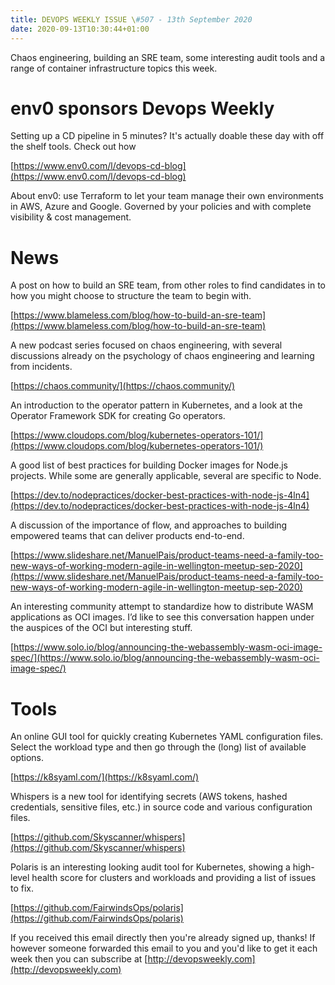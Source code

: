 ```yaml
---
title: DEVOPS WEEKLY ISSUE \#507 - 13th September 2020 
date: 2020-09-13T10:30:44+01:00
---
```


Chaos engineering, building an SRE team, some interesting audit tools and a range of container infrastructure topics this week.


env0 sponsors Devops Weekly
========================

Setting up a CD pipeline in 5 minutes? It's actually doable these day with off the shelf tools. Check out how

[https://www.env0.com/l/devops-cd-blog](https://www.env0.com/l/devops-cd-blog)

About env0: use Terraform to let your team manage their own environments in AWS, Azure and Google. Governed by your policies and with complete visibility & cost management.


News
====

A post on how to build an SRE team, from other roles to find candidates in to how you might choose to structure the team to begin with.

[https://www.blameless.com/blog/how-to-build-an-sre-team](https://www.blameless.com/blog/how-to-build-an-sre-team)


A new podcast series focused on chaos engineering, with several discussions already on the psychology of chaos engineering and learning from incidents.

[https://chaos.community/](https://chaos.community/)


An introduction to the operator pattern in Kubernetes, and a look at the Operator Framework SDK for creating Go operators.

[https://www.cloudops.com/blog/kubernetes-operators-101/](https://www.cloudops.com/blog/kubernetes-operators-101/)


A good list of best practices for building Docker images for Node.js projects. While some are generally applicable, several are specific to Node.

[https://dev.to/nodepractices/docker-best-practices-with-node-js-4ln4](https://dev.to/nodepractices/docker-best-practices-with-node-js-4ln4)


A discussion of the importance of flow, and approaches to building empowered teams that can deliver products end-to-end.

[https://www.slideshare.net/ManuelPais/product-teams-need-a-family-too-new-ways-of-working-modern-agile-in-wellington-meetup-sep-2020](https://www.slideshare.net/ManuelPais/product-teams-need-a-family-too-new-ways-of-working-modern-agile-in-wellington-meetup-sep-2020)


An interesting community attempt to standardize how to distribute WASM applications as OCI images. I’d like to see this conversation happen under the auspices of the OCI but interesting stuff.

[https://www.solo.io/blog/announcing-the-webassembly-wasm-oci-image-spec/](https://www.solo.io/blog/announcing-the-webassembly-wasm-oci-image-spec/)


Tools
=====

An online GUI tool for quickly creating Kubernetes YAML configuration files. Select the workload type and then go through the (long) list of available options.

[https://k8syaml.com/](https://k8syaml.com/)


Whispers is a new tool for identifying secrets (AWS tokens, hashed credentials, sensitive files, etc.) in source code and various configuration files.

[https://github.com/Skyscanner/whispers](https://github.com/Skyscanner/whispers)


Polaris is an interesting looking audit tool for Kubernetes, showing a high-level health score for clusters and workloads and providing a list of issues to fix.

[https://github.com/FairwindsOps/polaris](https://github.com/FairwindsOps/polaris)



If you received this email directly then you're already signed up, thanks! If however someone forwarded this email to you and you'd like to get it each week then you can subscribe at [http://devopsweekly.com](http://devopsweekly.com)

